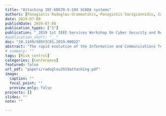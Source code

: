 ```yaml
---
title: "Attacking IEC-60870-5-104 SCADA systems"
authors: [Panagiotis Radoglou-Grammatikis, Panagiotis Sarigiannidis, Ioannis Giannoulakis, Emmanouil Kafetzakis, Emmanouil Panaousis]
date: 2019-07-08
publishDate: 2019-07-08
publication_types: ["1"]
publication: "_2019 1st IEEE Services Workshop On Cyber Security and Resilience in the Internet of Things_"
#publication_short: "__"
doi: "10.1109/SERVICES.2019.00022"
abstract: "The rapid evolution of the Information and Communications Technology (ICT) services transforms the conventional electrical grid into a new paradigm called Smart Grid (SG). Even though SG brings significant improvements, such as increased reliability and better energy management, it also introduces multiple security challenges. One of the main reasons for this is that SG combines a wide range of heterogeneous technologies, including Internet of Things (IoT) devices as well as Supervisory Control and Data Acquisition (SCADA) systems. The latter are responsible for monitoring and controlling the automatic procedures of energy transmission and distribution. Nevertheless, the presence of these systems introduces multiple vulnerabilities because their protocols do not implement essential security mechanisms such as authentication and access control. In this paper, we focus our attention on the security issues of the IEC 60870-5-104 (IEC-104) protocol, which is widely utilized in the European energy sector. In particular, we provide a SCADA threat model based on a Coloured Petri Net (CPN) and emulate four different types of cyber attacks against IEC-104. Last, we used AlienVault's risk assessment model to evaluate the risk level that each of these cyber attacks introduces to our system to confirm our intuition about their severity."
# summary: ""
tags: [Risk control]
categories: [Conference]
featured: false
url_pdf: "papers/radoglou2019attacking.pdf"
image:
  caption: ""
  focal_point: ""
  preview_only: false
projects: []
slides: ""
note: ""

---
```


